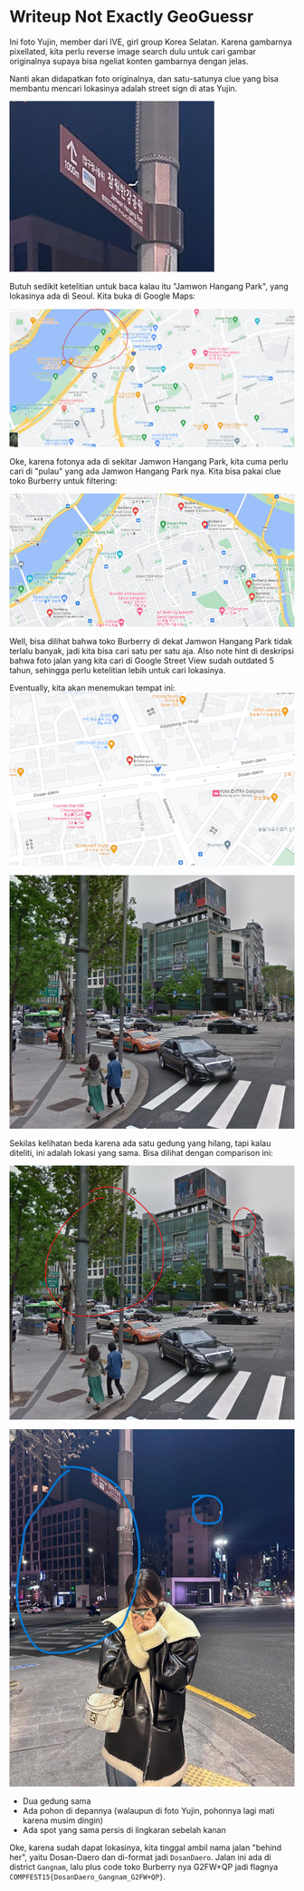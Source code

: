 # Writeup Not Exactly GeoGuessr

Ini foto Yujin, member dari IVE, girl group Korea Selatan. Karena gambarnya pixellated, kita perlu reverse image search dulu untuk cari gambar originalnya supaya bisa ngeliat konten gambarnya dengan jelas.

Nanti akan didapatkan foto originalnya, dan satu-satunya clue yang bisa membantu mencari lokasinya adalah street sign di atas Yujin.

![Alt text](./image.png)

Butuh sedikit ketelitian untuk baca kalau itu "Jamwon Hangang Park", yang lokasinya ada di Seoul. Kita buka di Google Maps:

![Alt text](image-1.png)

Oke, karena fotonya ada di sekitar Jamwon Hangang Park, kita cuma perlu cari di "pulau" yang ada Jamwon Hangang Park nya. Kita bisa pakai clue toko Burberry untuk filtering:

![Alt text](image-2.png)

Well, bisa dilihat bahwa toko Burberry di dekat Jamwon Hangang Park tidak terlalu banyak, jadi kita bisa cari satu per satu aja. Also note hint di deskripsi bahwa foto jalan yang kita cari di Google Street View sudah outdated 5 tahun, sehingga perlu ketelitian lebih untuk cari lokasinya.

Eventually, kita akan menemukan tempat ini:
![Alt text](image-3.png)

![Alt text](image-4.png)

Sekilas kelihatan beda karena ada satu gedung yang hilang, tapi kalau diteliti, ini adalah lokasi yang sama. Bisa dilihat dengan comparison ini:

![Alt text](image-7.png)

![Alt text](image-8.png)

- Dua gedung sama
- Ada pohon di depannya (walaupun di foto Yujin, pohonnya lagi mati karena musim dingin)
- Ada spot yang sama persis di lingkaran sebelah kanan

Oke, karena sudah dapat lokasinya, kita tinggal ambil nama jalan "behind her", yaitu Dosan-Daero dan di-format jadi `DosanDaero`. Jalan ini ada di district `Gangnam`, lalu plus code toko Burberry nya G2FW+QP jadi flagnya `COMPFEST15{DosanDaero_Gangnam_G2FW+QP}`.
